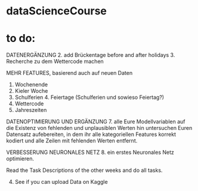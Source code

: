 # dataScienceCourse

# to do: 


DATENERGÄNZUNG
2. add Brückentage before and after holidays
3. Recherche zu dem Wettercode machen

MEHR FEATURES, basierend auch auf neuen Daten

1. Wochenende 
2. Kieler Woche
3. Schulferien 4. Feiertage (Schulferien und sowieso Feiertag?)
5. Wettercode
6. Jahreszeiten

DATENOPTIMIERUNG UND ERGÄNZUNG 
7. alle Eure Modellvariablen auf die Existenz von fehlenden und unplausiblen Werten hin untersuchen 
Euren Datensatz aufebereiten, in dem ihr alle kategoriellen Features korrekt kodiert und alle Zeilen mit fehlenden Werten entfernt.

VERBESSERUNG NEURONALES NETZ
8. ein erstes Neuronales Netz optimieren.

Read the Task Descriptions of the other weeks and do all tasks. 

4. See if you can upload Data on Kaggle